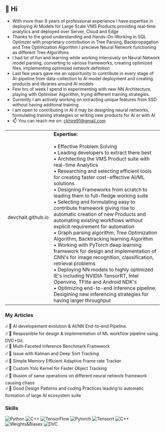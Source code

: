 ## 👋 Hi
- With more than 8 years of professional experience I have expertise in deploying AI Models for Large Scale VMS Products providing real-time analytics and deployed over Server, Cloud and Edge
- Thanks to the good understanding and Hands-On-Working in SQL Optimzer with proprietary contribution in Tree Parsing, Backpropagation and Tree Optimization Algorithm I precieve Neural Network functioning as different Tree Algorithms
- I had lot of fun and learning while working intensively on Neural Network model parsing, converting to various frameworks, creating optimized files, implementing optimized network definition
- Last few years gave me an opportunity to contribute in every stage of AI-pipeline from data-collection to AI model deployment and creating products and libraries around AI models
- Few hrs of week I spend in experimenting with new NN Architecture, playing with Optimiser Algorithm, trying different training strategies.
- Currently I am actively working on extracting unique features from SSD without having additonal training
- I am open to contributing in AI it may be designing neural networks, formulating training strategies or writing new products for AI or with AI
- 📫 You can reach me on: ckhire91@gmail.com 

<table>
<tr><td>devchait.github.io</td>
<td>
<b>Expertise:</b><br><br>
  &bull;  Effective Problem Solving <br>
      &bull;  Leading developers to extract there best <br>
      &bull;  Architecting the VMS Product suite with real-time Analytics <br>
      &bull;  Researching and selecting efficient tools for creating faster cost-effective AI/ML solutions<br>
      &bull;  Designing Frameworks from scratch to leading them to full-fledge working suite<br>
      &bull;  Selecting and formulating easy to contribute framework giving rise to automatic creation of new Products and automating existing workflows without explicit requirement for automation <br>
      &bull;  Graph parsing algorithm, Tree Optimization Algorithm, Backtracking learning Algorithm <br>
      &bull;  Working with PyTorch deep learning framework for design and implementation of CNN's for image recognition, 
classification, retrieval problems <br>
      &bull;  Deploying NN models to highly optimized IE's including NVIDIA TensorRT, Intel Openvino, TFlite and Android NDK's <br>
      &bull;  Optimizing end-to-end inference pipeline, Desigining new inferencing strategies for having larger throughput
  </td>
  </tr>
</table>


### My Articles 

☄️🥇 AI developement evolution & AI/NN End-to-end Pipeline. <br>
☄️🥇 Resposnible for design & implementation of ML workflow pipeline using DVC+Git.<br>
☄️🥇 Multi-Faceted Inference Benchmark Framework <br>
☄️🥇 Issue with Kalman and Deep Sort Tracking <br>
☄️🥇 Simple Memory Efficient Adaptive Frame rate Tracker <br>
☄️🥇 Custom Yolo Kernel for Faster Object Tracking <br>
☄️🥇 Illusion of same operations on different neural network framework causing chaos <br>
☄️🥇 Good Design Patterns and coding Practices leading to automatic formation of large AI ecosystem suite <br>

### Skills

![Python](https://img.shields.io/badge/python-3670A0?style=for-the-badge&logo=python&logoColor=ffdd54) ![C++](https://img.shields.io/badge/c++-%2300599C.svg?style=for-the-badge&logo=c%2B%2B&logoColor=white) ![TensorFlow](https://img.shields.io/badge/TensorFlow-%23FF6F00.svg?style=for-the-badge&logo=TensorFlow&logoColor=white) ![Pytorch](https://img.shields.io/badge/PyTorch-EE4C2C.svg?style=for-the-badge&logo=PyTorch&logoColor=white)
![Tensorrt](https://img.shields.io/badge/NVIDIA-76B900.svg?style=for-the-badge&logo=NVIDIA&logoColor=white)
![C++](https://img.shields.io/badge/C++-00599C.svg?style=for-the-badge&logo=C++&logoColor=white)
![Weights&Biases](https://img.shields.io/badge/Weights_&_Biases-FFBE00?style=for-the-badge&logo=WeightsAndBiases&logoColor=white)
![DVC](https://img.shields.io/badge/DVC-945DD6?style=for-the-badge&logo=dataversioncontrol&logoColor=white)


